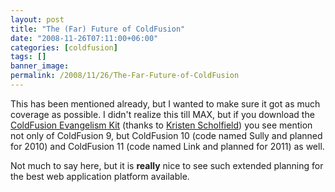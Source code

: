 ```yaml
---
layout: post
title: "The (Far) Future of ColdFusion"
date: "2008-11-26T07:11:00+06:00"
categories: [coldfusion]
tags: []
banner_image: 
permalink: /2008/11/26/The-Far-Future-of-ColdFusion
---
```


This has been mentioned already, but I wanted to make sure it got as much coverage as possible. I didn't realize this till MAX, but if you download the <a href="http://www.adobe.com/go/cfevangelismkit">ColdFusion Evangelism Kit</a> (thanks to <a href="http://www.webbschofield.com/">Kristen Scholfield</a>) you see mention not only of ColdFusion 9, but ColdFusion 10 (code named Sully and planned for 2010) and ColdFusion 11 (code named Link and planned for 2011) as well.

Not much to say here, but it is <b>really</b> nice to see such extended planning for the best web application platform available.
